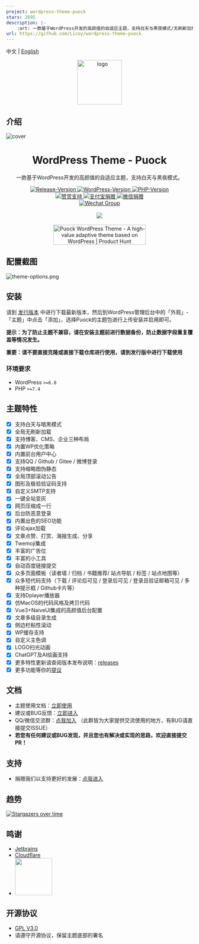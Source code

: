 ```yaml
---
project: wordpress-theme-puock
stars: 2695
description: |-
    :art: 一款基于WordPress开发的高颜值的自适应主题，支持白天与黑夜模式/无刷新加载/第三方登录等众多功能 | A high-value adaptive theme based on WordPress, supports light and dark modes, no refresh loading, etc.
url: https://github.com/Licoy/wordpress-theme-puock
---
```


中文 | [English](./README_EN.md)

<div align="center">
<img alt="logo" height="120" src="./assets/img/logo/puock.png" width="120"/>
</div>

## 介绍

![cover](./screenshot.png)

<div align="center">
    <h1>WordPress Theme - Puock</h1>
    <p>一款基于WordPress开发的高颜值的自适应主题，支持白天与黑夜模式。</p>
      <a target="_blank" href="https://github.com/Licoy/wordpress-theme-puock/releases/latest">
        <img src="https://img.shields.io/github/v/release/Licoy/wordpress-theme-puock.svg?logo=git" alt="Release-Version">
      </a>
    <a target="_blank" href="https://github.com/Licoy/wordpress-theme-puock">
        <img src="https://img.shields.io/badge/WordPress-V5.0+-0099CC.svg?logo=wordpress" alt="WordPress-Version">
      </a>
    <a target="_blank" href="https://github.com/Licoy/wordpress-theme-puock">
        <img src="https://img.shields.io/badge/PHP-V7.4+-666699.svg?logo=php" alt="PHP-Version">
      </a>
    <br>
    <a target="_blank" href="https://licoy.cn/puock-theme-sponsor.html">
        <img src="https://img.shields.io/badge/赞赏-开发不易-CC3333.svg?logo=Buy-Me-A-Coffee" alt="赞赏支持">
      </a>
    <a target="_blank" href="https://licoy.cn/puock-theme-sponsor.html">
        <img src="https://img.shields.io/badge/捐赠-支付宝-00a2ef.svg?logo=AliPay" alt="支付宝捐赠">
      </a>
    <a target="_blank" href="https://licoy.cn/puock-theme-sponsor.html">
        <img src="https://img.shields.io/badge/捐赠-微信-68b600.svg?logo=WeChat" alt="微信捐赠">
      </a>
    <br>
    <a target="_blank" href="https://licoy.cn/go/puock-update.php?r=qq_qun">
        <img src="https://img.shields.io/badge/QQ/微信-交流群-07c160.svg?logo=WeChat" alt="Wechat Group">
      </a>
    <br><br>
    <img src='https://repobeats.axiom.co/api/embed/5f966833712409c00d4269bf2800b2d4762e09ea.svg'></img>
    <br><br>
    <a href="https://www.producthunt.com/posts/puock-wordpress-theme?utm_source=badge-featured&utm_medium=badge&utm_souce=badge-puock-wordpress-theme" target="_blank"><img src="https://api.producthunt.com/widgets/embed-image/v1/featured.svg?post_id=327798&theme=light" alt="Puock WordPress Theme - A high-value adaptive theme based on WordPress | Product Hunt" style="width: 250px; height: 54px;" width="250" height="54" /></a>

</div>

## 配置截图

![theme-options.png](./.screenshot/options.png)

## 安装

请到 [发行版本](https://github.com/Licoy/wordpress-theme-puock/releases)
中进行下载最新版本，然后到WordPress管理后台中的「外观」-「主题」中点击「添加」，选择Puock的主题包进行上传安装并启用即可。

**提示：为了防止主题不兼容，请在安装主题前进行数据备份，防止数据字段重复覆盖等情况发生。**

**重要：请不要直接克隆或直接下载仓库进行使用，请到发行版中进行下载使用**

### 环境要求

- WordPress `>=6.0`
- PHP `>=7.4`

## 主题特性

- [x] 支持白天与暗黑模式
- [x] 全局无刷新加载
- [x] 支持博客、CMS、企业三种布局
- [x] 内置WP优化策略
- [x] 内置前台用户中心
- [x] 支持QQ / Github / Gitee / 微博登录
- [x] 支持缩略图伪静态
- [x] 全局顶部滚动公告
- [x] 图形及极验验证码支持
- [x] 自定义SMTP支持
- [x] 一键全站变灰
- [x] 网页压缩成一行
- [x] 后台防恶意登录
- [x] 内置出色的SEO功能
- [x] 评论ajax加载
- [x] 文章点赞、打赏、海报生成、分享
- [x] Twemoji集成
- [x] 丰富的广告位
- [x] 丰富的小工具
- [x] 自动百度链接提交
- [x] 众多页面模板（读者墙 / 归档 / 书籍推荐/ 站点导航 / 标签 / 站点地图等）
- [x] 众多短代码支持（下载 / 评论后可见 / 登录后可见 / 登录且验证邮箱可见 / 多种提示框 / Github卡片等）
- [x] 支持Dplayer播放器
- [x] 仿MacOS的代码风格及拷贝代码
- [x] Vue3+NaiveUI集成的高颜值后台配置
- [x] 文章多级目录生成
- [x] 侧边栏粘性滚动
- [x] WP缓存支持
- [x] 自定义主色调
- [x] LOGO扫光动画
- [x] ChatGPT及AI绘画支持
- [x] 更多特性更新请查阅版本发布说明：[releases](https://github.com/Licoy/wordpress-theme-puock/releases)
- [x] 更多功能等你的[提议](https://github.com/Licoy/wordpress-theme-puock/issues)

## 文档

- 主题使用文档：[立即使用](https://www.licoy.cn/puock-doc.html)
- 建议或BUG反馈：[立即进入](https://github.com/Licoy/wordpress-theme-puock/issues)
- QQ/微信交流群：[点我加入](https://licoy.cn/go/puock-update.php?r=qq_qun) （此群皆为大家提供交流使用的地方，有BUG请直接提交ISSUE）
- **若您有任何建议或BUG发现，并且您也有解决或实现的思路，欢迎直接提交PR！**

## 支持

- 捐赠我们以支持更好的发展：[点我进入](https://licoy.cn/puock-theme-sponsor.html)

## 趋势

[![Stargazers over time](https://starchart.cc/Licoy/wordpress-theme-puock.svg)](https://starchart.cc/Licoy/wordpress-theme-puock)

## 鸣谢

- [Jetbrains](https://www.jetbrains.com/?from=wordpress-theme-puock)
- [Cloudflare](https://www.cloudflare.com/?from=wordpress-theme-puock)
- <a href="http://idc.daozhiyun.cn"><img src="https://sv.png.pub/imgs/2024/06/26/fd4efab4bfd2bb9e.png" width="100"></a>

## 开源协议

- [GPL V3.0](./LICENSE)
- 请遵守开源协议，保留主题底部的署名

